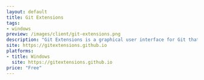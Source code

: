 ```yaml
---
layout: default
title: Git Extensions
tags:
- windows
preview: /images/client/git-extensions.png
description: "Git Extensions is a graphical user interface for Git that allows you to control Git without using the command line"
site: https://gitextensions.github.io
platforms:
- title: Windows
  site: https://gitextensions.github.io
price: "Free"
---
```


